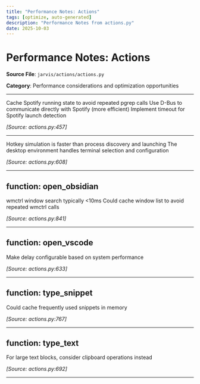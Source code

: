 ```yaml
---
title: "Performance Notes: Actions"
tags: [optimize, auto-generated]
description: "Performance Notes from actions.py"
date: 2025-10-03
---
```


# Performance Notes: Actions

**Source File**: `jarvis/actions/actions.py`

**Category**: Performance considerations and optimization opportunities

---

<a id="general-1"></a>

Cache Spotify running state to avoid repeated pgrep calls
Use D-Bus to communicate directly with Spotify (more efficient)
Implement timeout for Spotify launch detection

*[Source: actions.py:457]*

---

<a id="general-2"></a>

Hotkey simulation is faster than process discovery and launching
The desktop environment handles terminal selection and configuration

*[Source: actions.py:608]*

---

## function: open_obsidian

<a id="function:-open_obsidian-1"></a>

wmctrl window search typically <10ms
Could cache window list to avoid repeated wmctrl calls

*[Source: actions.py:841]*

---

## function: open_vscode

<a id="function:-open_vscode-1"></a>

Make delay configurable based on system performance

*[Source: actions.py:633]*

---

## function: type_snippet

<a id="function:-type_snippet-1"></a>

Could cache frequently used snippets in memory

*[Source: actions.py:767]*

---

## function: type_text

<a id="function:-type_text-1"></a>

For large text blocks, consider clipboard operations instead

*[Source: actions.py:692]*

---
